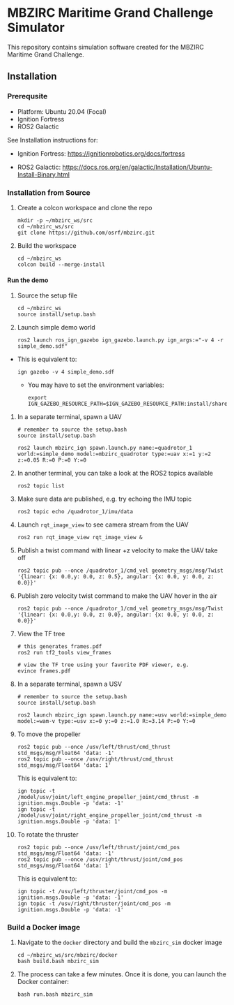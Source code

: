 # MBZIRC Maritime Grand Challenge Simulator

This repository contains simulation software created for the
MBZIRC Maritime Grand Challenge.

## Installation

### Prerequsite

* Platform: Ubuntu 20.04 (Focal)
* Ignition Fortress
* ROS2 Galactic

See Installation instructions for:

* Ignition Fortress: https://ignitionrobotics.org/docs/fortress

* ROS2 Galactic:  https://docs.ros.org/en/galactic/Installation/Ubuntu-Install-Binary.html


### Installation from Source

1. Create a colcon workspace and clone the repo

    ```
    mkdir -p ~/mbzirc_ws/src
    cd ~/mbzirc_ws/src
    git clone https://github.com/osrf/mbzirc.git
    ```

1. Build the workspace

    ```
    cd ~/mbzirc_ws
    colcon build --merge-install
    ```

#### Run the demo

1. Source the setup file

    ```
    cd ~/mbzirc_ws
    source install/setup.bash
    ```

1. Launch simple demo world

    ```
    ros2 launch ros_ign_gazebo ign_gazebo.launch.py ign_args:="-v 4 -r simple_demo.sdf"
    ```

  * This is equivalent to:

    ```
    ign gazebo -v 4 simple_demo.sdf
    ```

    * You may have to set the environment variables:

      ```
      export IGN_GAZEBO_RESOURCE_PATH=$IGN_GAZEBO_RESOURCE_PATH:install/share/mbzirc_ign/models:install/share/mbzirc_ign/worlds
      ```

1. In a separate terminal, spawn a UAV

    ```
    # remember to source the setup.bash
    source install/setup.bash

    ros2 launch mbzirc_ign spawn.launch.py name:=quadrotor_1 world:=simple_demo model:=mbzirc_quadrotor type:=uav x:=1 y:=2 z:=0.05 R:=0 P:=0 Y:=0
    ```

1. In another terminal, you can take a look at the ROS2 topics available

    ```
    ros2 topic list
    ```

1. Make sure data are published, e.g. try echoing the IMU topic

    ```
    ros2 topic echo /quadrotor_1/imu/data
    ```

1. Launch `rqt_image_view` to see camera stream from the UAV

    ```
    ros2 run rqt_image_view rqt_image_view &
    ```

1. Publish a twist command with linear +z velocity to make the UAV take off

    ```
    ros2 topic pub --once /quadrotor_1/cmd_vel geometry_msgs/msg/Twist '{linear: {x: 0.0,y: 0.0, z: 0.5}, angular: {x: 0.0, y: 0.0, z: 0.0}}'
    ```

1. Publish zero velocity twist command to make the UAV hover in the air

    ```
    ros2 topic pub --once /quadrotor_1/cmd_vel geometry_msgs/msg/Twist '{linear: {x: 0.0,y: 0.0, z: 0.0}, angular: {x: 0.0, y: 0.0, z: 0.0}}'
    ```

1. View the TF tree

    ```
    # this generates frames.pdf
    ros2 run tf2_tools view_frames

    # view the TF tree using your favorite PDF viewer, e.g.
    evince frames.pdf
    ```

1. In a separate terminal, spawn a USV

    ```
    # remember to source the setup.bash
    source install/setup.bash

    ros2 launch mbzirc_ign spawn.launch.py name:=usv world:=simple_demo model:=wam-v type:=usv x:=0 y:=0 z:=1.0 R:=3.14 P:=0 Y:=0
    ```

1. To move the propeller
    ```
    ros2 topic pub --once /usv/left/thrust/cmd_thrust std_msgs/msg/Float64 'data: -1'
    ros2 topic pub --once /usv/right/thrust/cmd_thrust std_msgs/msg/Float64 'data: 1'
    ```

    This is equivalent to:

    ```
    ign topic -t /model/usv/joint/left_engine_propeller_joint/cmd_thrust -m ignition.msgs.Double -p 'data: -1'
    ign topic -t /model/usv/joint/right_engine_propeller_joint/cmd_thrust -m ignition.msgs.Double -p 'data: 1'
    ```

1. To rotate the thruster

    ```
    ros2 topic pub --once /usv/left/thrust/joint/cmd_pos std_msgs/msg/Float64 'data: -1'
    ros2 topic pub --once /usv/right/thrust/joint/cmd_pos std_msgs/msg/Float64 'data: 1'
    ```

    This is equivalent to:

    ```
    ign topic -t /usv/left/thruster/joint/cmd_pos -m ignition.msgs.Double -p 'data: -1'
    ign topic -t /usv/right/thruster/joint/cmd_pos -m ignition.msgs.Double -p 'data: -1'
    ```

### Build a Docker image

1. Navigate to the `docker` directory and build the `mbzirc_sim` docker image

    ```
    cd ~/mbzirc_ws/src/mbzirc/docker
    bash build.bash mbzirc_sim
    ```

1.  The process can take a few minutes. Once it is done, you can launch the
 Docker container:

    ```
    bash run.bash mbzirc_sim
    ```
